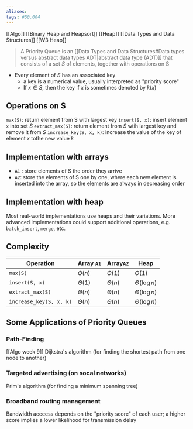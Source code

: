 ```yaml
---
aliases: 
tags: #50.004
---
```

[[Algo]]
[[Binary Heap and Heapsort]]
[[Heap]]
[[Data Types and Data Structures]]
[[W3 Heap]]

> A Priority Queue is an [[Data Types and Data Structures#Data types versus abstract data types ADT|abstract data type (ADT)]] that consists of a set $S$ of elements, together with operations on S

- Every element of $S$ has an associated key
	- a key is a numerical value, usually interpreted as "priority score"
	- If $x \in S$, then the key if $x$ is sometimes denoted by $k(x)$

## Operations on S
`max(S)`: return element from S with largest key
`insert(S, x)`: insert element `x` into set $S$
`extract_max(S)`: return element from $S$ wtih largest key and remove it from $S$
`increase_key(S, x, k)`: increase the value of the key of element $x$ tothe new value $k$

## Implementation with arrays
- `A1` : store elements of S the order they arrive
- `A2`: store the elements of S one by one, where each new element is inserted into the array, so the elements are always in decreasing order

## Implementation with heap
Most real-world implementations use heaps and their variations.
More advanced implementations could support additional operations, e.g. `batch_insert`, `merge`, etc.

## Complexity

| Operation               | Array `A1`        | Array`A2`        | Heap              |
| ----------------------- | ----------- | ----------- | ----------------- |
| `max(S)`                | $\Theta(n)$ | $\Theta(1)$ | $\Theta(1)$       |
| `insert(S, x)`          | $\Theta(1)$ | $\Theta(n)$ | $\Theta(\log{n})$ |
| `extract_max(S)`        | $\Theta(n)$ | $\Theta(n)$ | $\Theta(\log{n})$ |
| `increase_key(S, x, k)` | $\Theta(n)$ | $\Theta(n)$ | $\Theta(\log{n})$ |

## Some Applications of Priority Queues
### Path-Finding
[[Algo week 9]]
Dijkstra's algorithm (for finding the shortest path from one node to another)
### Targeted advertising (on socal networks)
Prim's algorithm (for finding a minimum spanning tree)
### Broadband routing management
Bandwidth acceess depends on the "priority score" of each user; a higher score implies a lower likelihood for transmission delay